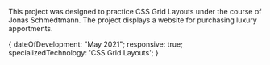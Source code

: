 <nexter>
  
This project was designed to practice CSS Grid Layouts under the course of Jonas Schmedtmann. The project displays a website for purchasing luxury apportments.

{ dateOfDevelopment: "May 2021"; responsive: true; specializedTechnology: 'CSS Grid Layouts'; }
